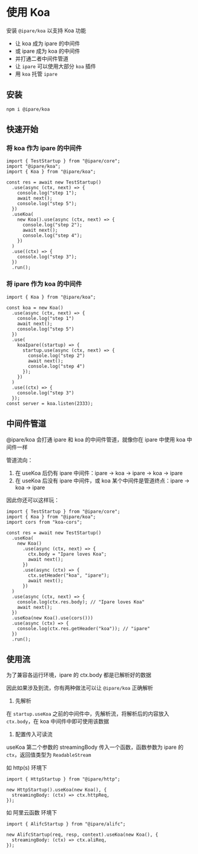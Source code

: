 # 使用 Koa

安装 `@ipare/koa` 以支持 Koa 功能

- 让 koa 成为 ipare 的中间件
- 或 ipare 成为 koa 的中间件
- 并打通二者中间件管道
- 让 `ipare` 可以使用大部分 `koa` 插件
- 用 `koa` 托管 `ipare`

## 安装

```
npm i @ipare/koa
```

## 快速开始

### 将 koa 作为 ipare 的中间件

```TS
import { TestStartup } from "@ipare/core";
import "@ipare/koa";
import { Koa } from "@ipare/koa";

const res = await new TestStartup()
  .use(async (ctx, next) => {
    console.log("step 1");
    await next();
    console.log("step 5");
  })
  .useKoa(
    new Koa().use(async (ctx, next) => {
      console.log("step 2");
      await next();
      console.log("step 4");
    })
  )
  .use((ctx) => {
    console.log("step 3");
  })
  .run();
```

### 将 ipare 作为 koa 的中间件

```TS
import { Koa } from "@ipare/koa";

const koa = new Koa()
  .use(async (ctx, next) => {
    console.log("step 1")
    await next();
    console.log("step 5")
  })
  .use(
    koaIpare((startup) => {
      startup.use(async (ctx, next) => {
        console.log("step 2")
        await next();
        console.log("step 4")
      });
    })
  )
  .use((ctx) => {
    console.log("step 3")
  });
const server = koa.listen(2333);
```

## 中间件管道

@ipare/koa 会打通 ipare 和 koa 的中间件管道，就像你在 ipare 中使用 koa 中间件一样

管道流向：

1. 在 useKoa 后仍有 ipare 中间件：ipare -> koa -> ipare -> koa -> ipare
2. 在 useKoa 后没有 ipare 中间件，或 koa 某个中间件是管道终点：ipare -> koa -> ipare

因此你还可以这样玩：

```TS
import { TestStartup } from "@ipare/core";
import { Koa } from "@ipare/koa";
import cors from "koa-cors";

const res = await new TestStartup()
  .useKoa(
    new Koa()
      .use(async (ctx, next) => {
        ctx.body = "Ipare loves Koa";
        await next();
      })
      .use(async (ctx) => {
        ctx.setHeader("koa", "ipare");
        await next();
      })
  )
  .use(async (ctx, next) => {
    console.log(ctx.res.body); // "Ipare loves Koa"
    await next();
  })
  .useKoa(new Koa().use(cors()))
  .use(async (ctx) => {
    console.log(ctx.res.getHeader("koa")); // "ipare"
  })
  .run();
```

## 使用流

为了兼容各运行环境，ipare 的 ctx.body 都是已解析好的数据

因此如果涉及到流，你有两种做法可以让 `@ipare/koa` 正确解析

1. 先解析

在 `startup.useKoa` 之前的中间件中，先解析流，将解析后的内容放入 `ctx.body`，在 koa 中间件中即可使用该数据

1. 配置传入可读流

useKoa 第二个参数的 streamingBody 传入一个函数，函数参数为 ipare 的 `ctx`，返回值类型为 `ReadableStream`

如 http(s) 环境下

```TS
import { HttpStartup } from "@ipare/http";

new HttpStartup().useKoa(new Koa(), {
  streamingBody: (ctx) => ctx.httpReq,
});
```

如 阿里云函数 环境下

```TS
import { AlifcStartup } from "@ipare/alifc";

new AlifcStartup(req, resp, context).useKoa(new Koa(), {
  streamingBody: (ctx) => ctx.aliReq,
});
```

